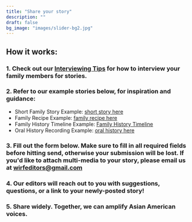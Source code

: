 ```yaml
---
title: "Share your story"
description: ""
draft: false
bg_image: "images/slider-bg2.jpg"
---
```


## How it works: 

### 1. Check out our [Interviewing Tips](https://www.whereimreallyfrom.com/tips) for how to interview your family members for stories.

### 2. Refer to our example stories below, for inspiration and guidance:
* Short Family Story Example: [short story here](https://www.whereimreallyfrom.com/read/sample_post_20200829/)
* Family Recipe Example: [family recipe here](https://www.whereimreallyfrom.com/read/sample_post_20200829/)
* Family History Timeline Example: [Family History Timeline](https://www.whereimreallyfrom.com/read/family_history_timeline_20201010/)
* Oral History Recording Example: [oral history here](https://www.whereimreallyfrom.com/read/sample_post_20200829/)
### 3. Fill out the form below. Make sure to fill in all required fields before hitting send, otherwise your submission will be lost. If you'd like to attach multi-media to your story, please email us at [wirfeditors@gmail.com](mailto:wirfeditors@gmail.com)
### 4. Our editors will reach out to you with suggestions, questions, or a link to your newly-posted story!
### 5. Share widely. Together, we can amplify Asian American voices.
